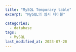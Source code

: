 ```yaml
---
title: "MySQL Temporary table"
excerpt: "MySQL의 임시 테이블"

categories:
  - database
tags:
  - MySQL
last_modified_at: 2023-07-20
---
```

